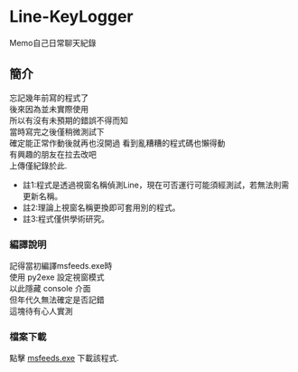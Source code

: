 # Line-KeyLogger
Memo自己日常聊天紀錄

## 簡介
忘記幾年前寫的程式了  
後來因為並未實際使用  
所以有沒有未預期的錯誤不得而知  
當時寫完之後僅稍微測試下  
確定能正常作動後就再也沒開過 
看到亂糟糟的程式碼也懶得動  
有興趣的朋友在拉去改吧  
上傳僅紀錄於此.  

- 註1:程式是透過視窗名稱偵測Line，現在可否運行可能須經測試，若無法則需更新名稱。
- 註2:理論上視窗名稱更換即可套用別的程式。
- 註3:程式僅供學術研究。

### 編譯說明
記得當初編譯msfeeds.exe時  
使用 py2exe 設定視窗模式  
以此隱藏 console 介面  
但年代久無法確定是否記錯  
這塊待有心人實測  

### 檔案下載
點擊 [msfeeds.exe](https://github.com/keoy7am/Line-KeyLogger/raw/master/msfeeds.exe) 下載該程式.